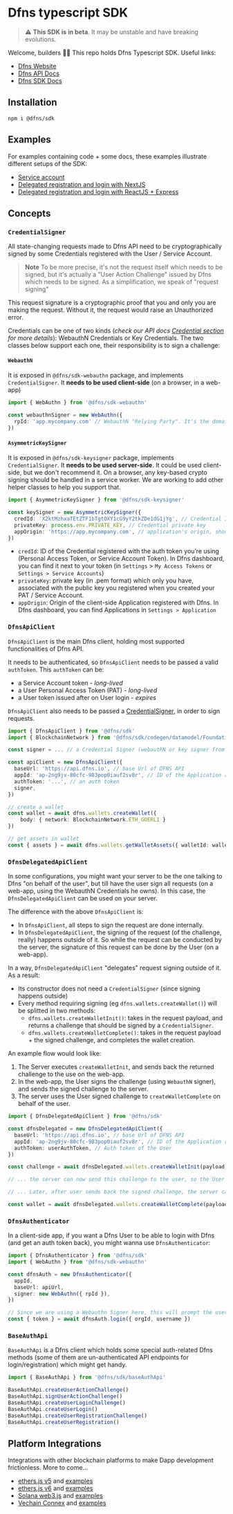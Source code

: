 # Dfns typescript SDK

> ⚠️ **This SDK is in beta**. It may be unstable and have breaking evolutions.

Welcome, builders 👋🔑 This repo holds Dfns Typescript SDK. Useful links:
- [Dfns Website](https://www.dfns.co)
- [Dfns API Docs](https://docs.dfns.co)
- [Dfns SDK Docs](https://dfnsext.github.io/typescript-sdk)

## Installation

```
npm i @dfns/sdk
```

## Examples

For examples containing code + some docs, these examples illustrate different setups of the SDK:

* [Service account](https://github.com/dfnsext/typescript-sdk/tree/m/examples/sdk/service-account)
* [Delegated registration and login with NextJS](https://github.com/dfnsext/typescript-sdk/tree/m/examples/sdk/nextjs-delegated)
* [Delegated registration and login with ReactJS + Express](https://github.com/dfnsext/typescript-sdk/tree/m/examples/sdk/auth-delegated)

## Concepts

### `CredentialSigner`
All state-changing requests made to Dfns API need to be cryptographically signed by some Credentials registered with the User / Service Account.

> **Note** 
> To be more precise, it's not the request itself which needs to be signed, but it's actually a "User Action Challenge" issued by Dfns which needs to be signed. As a simplification, we speak of "request signing"

This request signature is a cryptographic proof that you and only you are making the request. Without it, the request would raise an Unauthorized error.

Credentials can be one of two kinds (*check our API docs [Credential section](https://docs.dfns.co/dfns-docs/getting-started/authentication-authorization#credentials) for more details*): WebauthN Credentials or Key Credentials. The two classes below support each one, their responsibility is to sign a challenge:

#### `WebauthN`
It is exposed in `@dfns/sdk-webauthn` package, and implements `CredentialSigner`. It **needs to be used client-side** (on a browser, in a web-app)

```ts
import { WebAuthn } from '@dfns/sdk-webauthn'

const webauthnSigner = new WebAuthn({
  rpId: 'app.mycompany.com' // WebauthN "Relying Party". It's the domain where your client app runs. It should match the domain of the Application registered with Dfns.
})
```

#### `AsymmetricKeySigner`
It is exposed in `@dfns/sdk-keysigner` package, implements `CredentialSigner`. It **needs to be used server-side**. It could be used client-side, but we don't recommend it. On a browser, any key-based crypto signing should be handled in a service worker. We are working to add other helper classes to help you support that.


```ts
import { AsymmetricKeySigner } from '@dfns/sdk-keysigner'

const keySigner = new AsymmetricKeySigner({
  credId: 'X2ktMzhxaTEtZTF1bTgtOXY1cG9yY2tkZDe1dG1jYg', // Credential ID
  privateKey: process.env.PRIVATE_KEY, // Credential private key
  appOrigin: 'https://app.mycompany.com', // application's origin, should match the Application registered with Dfns
})
```

- `credId`: ID of the Credential registered with the auth token you’re using  (Personal Access Token, or Service Account Token). In Dfns dashboard, you can find it next to your token (in `Settings` > `My Access Tokens` or `Settings > Service Accounts`)
- `privateKey`: private key (in .pem format) which only you have, associated with the public key you registered when you created your PAT / Service Account.
- `appOrigin`: Origin of the client-side Application registered with Dfns. In Dfns dashboard, you can find Applications in `Settings > Application`


### `DfnsApiClient`

`DfnsApiClient` is the main Dfns client, holding most supported functionalities of Dfns API.

It needs to be authenticated, so `DfnsApiClient` needs to be passed a valid `authToken`. This `authToken` can be:

- a Service Account token - *long-lived*
- a User Personal Access Token (PAT) - *long-lived*
- a User token issued after on User login - *expires*

`DfnsApiClient` also needs to be passed a [CredentialSigner](#credentialsigner), in order to sign requests.

```ts
import { DfnsApiClient } from '@dfns/sdk'
import { BlockchainNetwork } from '@dfns/sdk/codegen/datamodel/Foundations'

const signer = ... // a Credential Signer (webauthN or key signer from section above)

const apiClient = new DfnsApiClient({
  baseUrl: 'https://api.dfns.io', // base Url of DFNS API
  appId: 'ap-2ng9jv-80cfc-983pop0iauf2sv8r', // ID of the Application registered with DFNS
  authToken: '...', // an auth token
  signer, 
})

// create a wallet
const wallet = await dfns.wallets.createWallet({
    body: { network: BlockchainNetwork.ETH_GOERLI }
})

// get assets in wallet
const { assets } = await dfns.wallets.getWalletAssets({ walletId: wallet.id })
```

### `DfnsDelegatedApiClient`

In some configurations, you might want your server to be the one talking to Dfns "on behalf of the user", but till have the user sign all requests (on a web-app, using the WebauthN Credentials he owns). In this case, the `DfnsDelegatedApiClient` can be used on your server.

The difference with the above `DfnsApiClient` is:

- In `DfnsApiClient`, all steps to sign the request are done internally.
- In `DfnsDelegatedApiClient`, the signing of the request (of the challenge, really) happens outside of it. So while the request can be conducted by the server, the signature of this request can be done by the User (on a web-app).

In a way, `DfnsDelegatedApiClient` "delegates" request signing outside of it. As a result:

- Its constructor does not need a `CredentialSigner` (since signing happens outside)
- Every method requiring signing (eg `dfns.wallets.createWallet()`) will be splitted in two methods:
  - `dfns.wallets.createWalletInit()`: takes in the request payload, and returns a challenge that should be signed by a `CredentialSigner`.
  - `dfns.wallets.createWalletComplete()`: takes in the request payload + the signed challenge, and completes the wallet creation.

An example flow would look like:

1. The Server executes `createWalletInit`, and sends back the returned challenge to the use on the web-app.
2. In the web-app, the User signs the challenge (using `WebauthN` signer), and sends the signed challenge to the server.
3. The server uses the User signed challenge to `createWalletComplete` on behalf of the user.


```ts
import { DfnsDelegatedApiClient } from '@dfns/sdk'

const dfnsDelegated = new DfnsDelegatedApiClient({
  baseUrl: 'https://api.dfns.io', // base Url of DFNS API
  appId: 'ap-2ng9jv-80cfc-983pop0iauf2sv8r', // ID of the Application registered with DFNS
  authToken: userAuthToken, // Auth token of the User
})

const challenge = await dfnsDelegated.wallets.createWalletInit(payload)

// ... the server can now send this challenge to the user, so the User signs it with his credentials

// ... Later, after user sends back the signed challenge, the server can complete the request:

const wallet = await dfnsDelegated.wallets.createWalletComplete(payload, signedChallenge)
```

### `DfnsAuthenticator`


In a client-side app, if you want a Dfns User to be able to login with Dfns (and get an auth token back), you might wanna use `DfnsAuthenticator`:

```ts
import { DfnsAuthenticator } from '@dfns/sdk'
import { WebAuthn } from '@dfns/sdk-webauthn'

const dfnsAuth = new DfnsAuthenticator({
  appId,
  baseUrl: apiUrl,
  signer: new WebAuthn({ rpId }),
})

// Since we are using a Webauthn Signer here, this will prompt the user for webauthn credentials (touch id / phone id / yubikey touch...)
const { token } = await dfnsAuth.login({ orgId, username })
```


### `BaseAuthApi`

`BaseAuthApi` is a Dfns client which holds some special auth-related Dfns methods (some of them are un-authenticated API endpoints for login/registration) which might get handy.

```ts
import { BaseAuthApi } from '@dfns/sdk/baseAuthApi'

BaseAuthApi.createUserActionChallenge()
BaseAuthApi.signUserActionChallenge()
BaseAuthApi.createUserLoginChallenge()
BaseAuthApi.createUserLogin()
BaseAuthApi.createUserRegistrationChallenge()
BaseAuthApi.createUserRegistration()
```

## Platform Integrations

Integrations with other blockchain platforms to make Dapp development frictionless. More to come...

* [ethers.js v5](https://github.com/dfnsext/typescript-sdk/tree/m/packages/lib-ethersjs5/) and [examples](https://github.com/dfnsext/typescript-sdk/tree/m/examples/ethersjs/v5)
* [ethers.js v6](https://github.com/dfnsext/typescript-sdk/tree/m/packages/lib-ethersjs6/) and [examples](https://github.com/dfnsext/typescript-sdk/tree/m/examples/ethersjs/v6)
* [Solana web3.js](https://github.com/dfnsext/typescript-sdk/tree/m/packages/lib-solana/) and [examples](https://github.com/dfnsext/typescript-sdk/tree/m/examples/solana)
* [Vechain Connex](https://github.com/dfnsext/typescript-sdk/tree/m/packages/lib-vechain/) and [examples](https://github.com/dfnsext/typescript-sdk/tree/m/examples/vechain)
